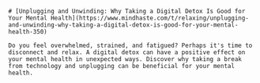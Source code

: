 
    # [Unplugging and Unwinding: Why Taking a Digital Detox Is Good for Your Mental Health](https://www.mindhaste.com/t/relaxing/unplugging-and-unwinding-why-taking-a-digital-detox-is-good-for-your-mental-health-350)

    Do you feel overwhelmed, strained, and fatigued? Perhaps it's time to disconnect and relax. A digital detox can have a positive effect on your mental health in unexpected ways. Discover why taking a break from technology and unplugging can be beneficial for your mental health.
    